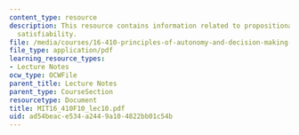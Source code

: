 ```yaml
---
content_type: resource
description: This resource contains information related to propositional logic and
  satisfiability.
file: /media/courses/16-410-principles-of-autonomy-and-decision-making-fall-2010/ad54beace534a2449a104822bb01c54b_MIT16_410F10_lec10.pdf
file_type: application/pdf
learning_resource_types:
- Lecture Notes
ocw_type: OCWFile
parent_title: Lecture Notes
parent_type: CourseSection
resourcetype: Document
title: MIT16_410F10_lec10.pdf
uid: ad54beac-e534-a244-9a10-4822bb01c54b
---
```

